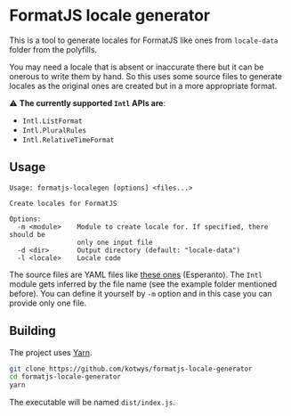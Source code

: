 # FormatJS locale generator

This is a tool to generate locales for FormatJS like ones from `locale-data`
folder from the polyfills.

You may need a locale that is absent or inaccurate there but it can be onerous
to write them by hand. So this uses some source files to generate locales as
the original ones are created but in a more appropriate format.

⚠️ **The currently supported `Intl` APIs are**:
- `Intl.ListFormat`
- `Intl.PluralRules`
- `Intl.RelativeTimeFormat`

## Usage

```
Usage: formatjs-localegen [options] <files...>

Create locales for FormatJS

Options:
  -m <module>    Module to create locale for. If specified, there should be
                 only one input file
  -d <dir>       Output directory (default: "locale-data")
  -l <locale>    Locale code
```

The source files are YAML files like [these ones][example-dir] (Esperanto). The
`Intl` module gets inferred by the file name (see the example folder mentioned
before). You can define it yourself by `-m` option and in this case you can
provide only one file.

## Building

The project uses [Yarn].

```bash
git clone https://github.com/kotwys/formatjs-locale-generator
cd formatjs-locale-generator
yarn
```

The executable will be named `dist/index.js`.

[Yarn]: https://classic.yarnpkg.com/en/
[example-dir]: https://github.com/kotwys/formatjs-esperanto/tree/master/data
